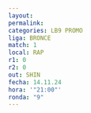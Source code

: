 ```yaml
---
layout: 
permalink: 
categories: LB9 PROMO
liga: BRONCE
match: 1
local: RAP
r1: 0
r2: 0
out: SHIN
fecha: 14.11.24
hora: '"21:00"'
ronda: "9"
---
```


